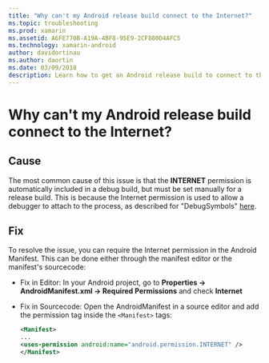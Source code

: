 ```yaml
---
title: "Why can't my Android release build connect to the Internet?"
ms.topic: troubleshooting
ms.prod: xamarin
ms.assetid: A6FE770B-A19A-4BF8-95E9-2CF880D4AFC5
ms.technology: xamarin-android
author: davidortinau
ms.author: daortin
ms.date: 03/09/2018
description: Learn how to get an Android release build to connect to the internet through the manifest editor or the manifest's source code.
---
```


# Why can't my Android release build connect to the Internet?

## Cause

The most common cause of this issue is that the **INTERNET** permission
is automatically included in a debug build, but must be set manually
for a release build. This is because the Internet permission is used to
allow a debugger to attach to the process, as described for
"DebugSymbols" [here](~/android/deploy-test/building-apps/build-process.md).

## Fix

To resolve the issue, you can require the Internet permission in the
Android Manifest. This can be done either through the manifest editor
or the manifest's sourcecode:

- Fix in Editor: In your Android project, go to **Properties ->
    AndroidManifest.xml -> Required Permissions** and check
    **Internet**

- Fix in Sourcecode: Open the AndroidManifest in a source editor and
    add the permission tag inside the `<Manifest>` tags:

    ```xml
    <Manifest>
    ...
    <uses-permission android:name="android.permission.INTERNET" />
    </Manifest>
    ```
